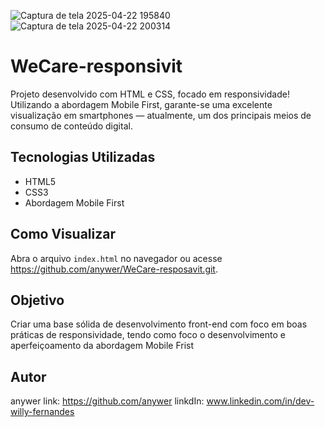 
![Captura de tela 2025-04-22 195840](https://github.com/user-attachments/assets/a6ae4a2b-60d1-4b84-b501-a12c31e90498)
![Captura de tela 2025-04-22 200314](https://github.com/user-attachments/assets/a82535c8-c6c3-4496-bc29-efaf4e409ef9)
# WeCare-responsivit

Projeto desenvolvido com HTML e CSS, focado em responsividade!
Utilizando a abordagem Mobile First, garante-se uma excelente visualização em smartphones — atualmente, um dos principais meios de consumo de conteúdo digital.

## Tecnologias Utilizadas

- HTML5
- CSS3
- Abordagem Mobile First

## Como Visualizar

Abra o arquivo `index.html` no navegador ou acesse https://github.com/anywer/WeCare-resposavit.git.

## Objetivo

Criar uma base sólida de desenvolvimento front-end com foco em boas práticas de responsividade, tendo como foco o desenvolvimento e aperfeiçoamento da abordagem Mobile Frist

## Autor

anywer  link: https://github.com/anywer linkdIn: www.linkedin.com/in/dev-willy-fernandes
